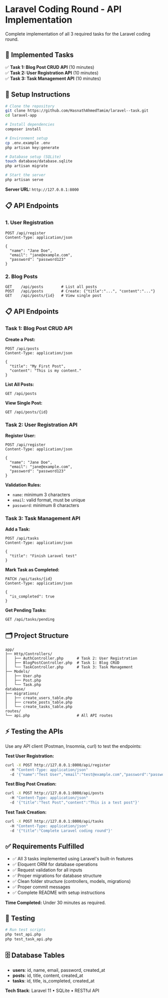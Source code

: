 # Laravel Coding Round - API Implementation

Complete implementation of all 3 required tasks for the Laravel coding round.

## 🎯 Implemented Tasks

✅ **Task 1: Blog Post CRUD API** (10 minutes)  
✅ **Task 2: User Registration API** (10 minutes)  
✅ **Task 3: Task Management API** (10 minutes)

## 🚀 Setup Instructions

```bash
# Clone the repository
git clone https://github.com/HasnathAhmedTamim/laravel--task.git
cd laravel-app

# Install dependencies
composer install

# Environment setup
cp .env.example .env
php artisan key:generate

# Database setup (SQLite)
touch database/database.sqlite
php artisan migrate

# Start the server
php artisan serve
```

**Server URL:** `http://127.0.0.1:8000`

## 📋 API Endpoints

### 1. User Registration
```http
POST /api/register
Content-Type: application/json

{
  "name": "Jane Doe",
  "email": "jane@example.com", 
  "password": "password123"
}
```

### 2. Blog Posts
```http
GET    /api/posts        # List all posts
POST   /api/posts        # Create: {"title":"...", "content":"..."}
GET    /api/posts/{id}   # View single post
```

## 📋 API Endpoints

### Task 1: Blog Post CRUD API

**Create a Post:**
```http
POST /api/posts
Content-Type: application/json

{
  "title": "My First Post",
  "content": "This is my content."
}
```

**List All Posts:**
```http
GET /api/posts
```

**View Single Post:**
```http
GET /api/posts/{id}
```

### Task 2: User Registration API

**Register User:**
```http
POST /api/register
Content-Type: application/json

{
  "name": "Jane Doe",
  "email": "jane@example.com",
  "password": "password123"
}
```

**Validation Rules:**
- `name`: minimum 3 characters
- `email`: valid format, must be unique
- `password`: minimum 8 characters

### Task 3: Task Management API

**Add a Task:**
```http
POST /api/tasks
Content-Type: application/json

{
  "title": "Finish Laravel test"
}
```

**Mark Task as Completed:**
```http
PATCH /api/tasks/{id}
Content-Type: application/json

{
  "is_completed": true
}
```

**Get Pending Tasks:**
```http
GET /api/tasks/pending
```

## 🗂️ Project Structure

```
app/
├── Http/Controllers/
│   ├── AuthController.php      # Task 2: User Registration
│   ├── BlogPostController.php  # Task 1: Blog CRUD
│   └── TaskController.php      # Task 3: Task Management
├── Models/
│   ├── User.php
│   ├── Post.php
│   └── Task.php
database/
├── migrations/
│   ├── create_users_table.php
│   ├── create_posts_table.php
│   └── create_tasks_table.php
routes/
└── api.php                     # All API routes
```

## ⚡ Testing the APIs

Use any API client (Postman, Insomnia, curl) to test the endpoints:

**Test User Registration:**
```bash
curl -X POST http://127.0.0.1:8000/api/register 
  -H "Content-Type: application/json" 
  -d '{"name":"Test User","email":"test@example.com","password":"password123"}'
```

**Test Blog Post Creation:**
```bash
curl -X POST http://127.0.0.1:8000/api/posts 
  -H "Content-Type: application/json" 
  -d '{"title":"Test Post","content":"This is a test post"}'
```

**Test Task Creation:**
```bash
curl -X POST http://127.0.0.1:8000/api/tasks 
  -H "Content-Type: application/json" 
  -d '{"title":"Complete Laravel coding round"}'
```

## ✅ Requirements Fulfilled

- ✅ All 3 tasks implemented using Laravel's built-in features
- ✅ Eloquent ORM for database operations
- ✅ Request validation for all inputs
- ✅ Proper migrations for database structure
- ✅ Clean folder structure (controllers, models, migrations)
- ✅ Proper commit messages
- ✅ Complete README with setup instructions

**Time Completed:** Under 30 minutes as required.

## 🧪 Testing

```bash
# Run test scripts
php test_api.php
php test_task_api.php
```

## 🗄️ Database Tables

- **users**: id, name, email, password, created_at
- **posts**: id, title, content, created_at  
- **tasks**: id, title, is_completed, created_at

**Tech Stack**: Laravel 11 • SQLite • RESTful API
